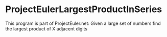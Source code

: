 # ProjectEulerLargestProductInSeries
This program is part of ProjectEuler.net: Given a large set of numbers find the largest product of X adjacent digits
